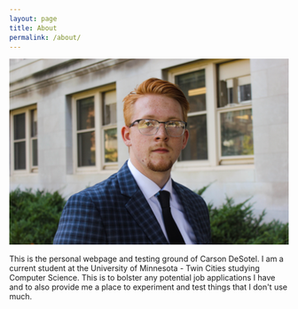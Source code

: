 ```yaml
---
layout: page
title: About
permalink: /about/
---
```


![Carson](/images/desotel-27.jpg)

This is the personal webpage and testing ground of Carson DeSotel. 
I am a current student at the University of Minnesota - Twin Cities studying Computer Science.
This is to bolster any potential job applications I have and to also provide me a place to experiment and test things that I don't use much.

